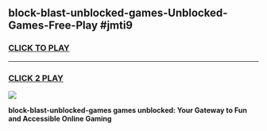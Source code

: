 
## block-blast-unblocked-games-Unblocked-Games-Free-Play #jmti9
<h3>
<a href="https://us.freeplayer.one?title=block-blast-unblocked-games&ref=9M">CLICK TO PLAY</a></h3>
<hr>

<h3>
<a href="https://us.freeplayer.one?title=block-blast-unblocked-games&ref=9M">CLICK 2 PLAY</a>
  
</h3>

<a href="https://us.freeplayer.one?title=block-blast-unblocked-games&ref=9M"><img src="https://clearcache.store/games.png"></a>


**block-blast-unblocked-games games unblocked: Your Gateway to Fun and Accessible Online Gaming**
